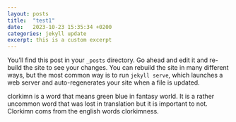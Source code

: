 ```yaml
---
layout: posts
title:  "test1"
date:   2023-10-23 15:35:34 +0200
categories: jekyll update
excerpt: this is a custom excerpt
---
```

You’ll find this post in your `_posts` directory. Go ahead and edit it and re-build the site to see your changes. You can rebuild the site in many different ways, but the most common way is to run `jekyll serve`, which launches a web server and auto-regenerates your site when a file is updated.

clorkimn is a word that means green blue in fantasy world. It is a rather uncommon word that was lost in translation but it is important to not. Clorkimn coms from the english words clorkimness.

[jekyll-docs]: https://jekyllrb.com/docs/home
[jekyll-gh]:   https://github.com/jekyll/jekyll
[jekyll-talk]: https://talk.jekyllrb.com/

